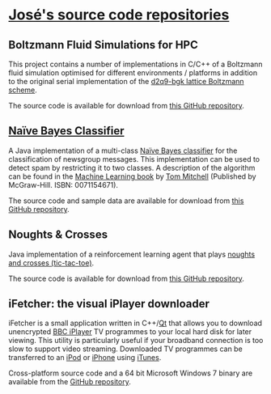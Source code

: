 # [José's source code repositories](https://doraemoncito.github.io)

## Boltzmann Fluid Simulations for HPC

This project contains a number of implementations in C/C++ of a Boltzmann fluid simulation optimised for different environments / platforms in addition to the original serial implementation of the [d2q9-bgk lattice Boltzmann scheme](https://en.wikipedia.org/wiki/Lattice_Boltzmann_methods).

The source code is available for download from [this GitHub repository](https://github.com/doraemoncito/boltzmann).

## [Naïve Bayes Classifier](https://doraemoncito.github.io/naivebayes/)

A Java implementation of a multi-class [Naïve Bayes classifier](https://en.wikipedia.org/wiki/Naive_Bayes_classifier) for the classification of newsgroup messages. This implementation can be used to detect spam by restricting it to two classes.  A description of the algorithm can be found in the [Machine Learning book](http://www.cs.cmu.edu/afs/cs.cmu.edu/user/mitchell/ftp/mlbook.html) by [Tom Mitchell](http://www.cs.cmu.edu/~tom/) (Published by McGraw-Hill. ISBN: 0071154671).

The source code and sample data are available for download from [this GitHub repository](https://github.com/doraemoncito/naivebayes).

## Noughts & Crosses

Java implementation of a reinforcement learning agent that plays [noughts and crosses (tic-tac-toe)](https://en.wikipedia.org/wiki/Tic-tac-toe).

The source code is available for download from [this GitHub repository](https://github.com/doraemoncito/noughts-and-crosses).

## iFetcher: the visual iPlayer downloader

iFetcher is a small application written in C++/[Qt](https://www.qt.io/) that allows you to download unencrypted [BBC iPlayer](https://www.bbc.co.uk/iplayer) TV programmes to your local hard disk for later viewing.  This utility is particularly useful if your broadband connection is too slow to support video streaming. Downloaded TV programmes can be transferred to an [iPod](https://www.apple.com/ipod-touch/) or [iPhone](https://www.apple.com/iphone/) using [iTunes](https://www.apple.com/itunes/).

Cross-platform source code and a 64 bit Microsoft Windows 7 binary are available from the [GitHub repository](https://github.com/doraemoncito/ifetcher).

